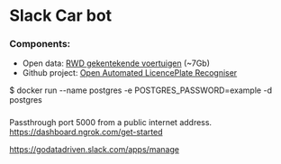 # Slack Car bot

### Components:
- Open data: [RWD gekentekende voertuigen](https://opendata.rdw.nl/Voertuigen/Open-Data-RDW-Gekentekende_voertuigen/m9d7-ebf2) (~7Gb)
- Github project: [Open Automated LicencePlate Recogniser](https://github.com/openalpr/openalpr)


$ docker run --name postgres -e POSTGRES_PASSWORD=example -d postgres



### 
Passthrough port 5000 from a public internet address.
https://dashboard.ngrok.com/get-started

https://godatadriven.slack.com/apps/manage
